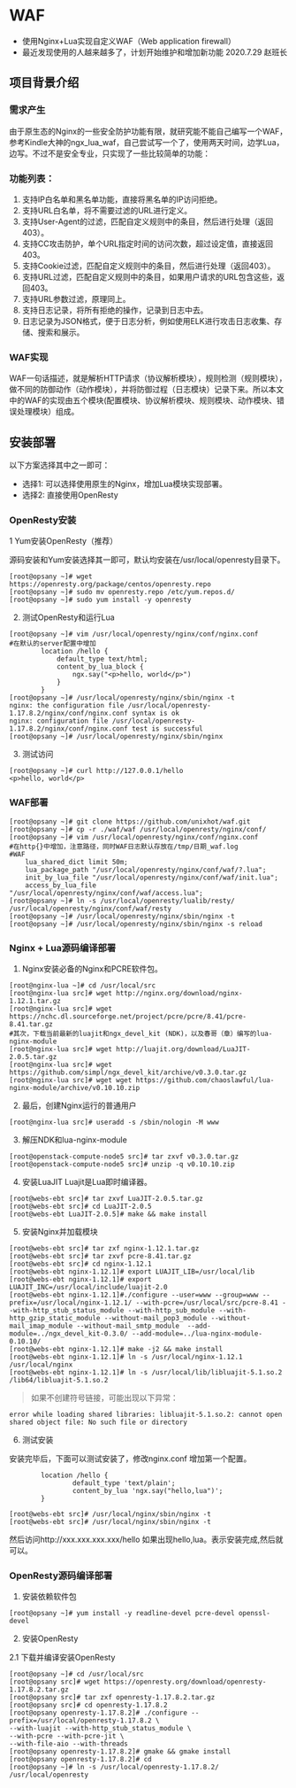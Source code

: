 # WAF 

- 使用Nginx+Lua实现自定义WAF（Web application firewall）
- 最近发现使用的人越来越多了，计划开始维护和增加新功能 2020.7.29 赵班长

## 项目背景介绍

### 需求产生

由于原生态的Nginx的一些安全防护功能有限，就研究能不能自己编写一个WAF，参考Kindle大神的ngx_lua_waf，自己尝试写一个了，使用两天时间，边学Lua，边写。不过不是安全专业，只实现了一些比较简单的功能：

### 功能列表：

1.	支持IP白名单和黑名单功能，直接将黑名单的IP访问拒绝。
2.	支持URL白名单，将不需要过滤的URL进行定义。
3.	支持User-Agent的过滤，匹配自定义规则中的条目，然后进行处理（返回403）。
4.	支持CC攻击防护，单个URL指定时间的访问次数，超过设定值，直接返回403。
5.	支持Cookie过滤，匹配自定义规则中的条目，然后进行处理（返回403）。
6.	支持URL过滤，匹配自定义规则中的条目，如果用户请求的URL包含这些，返回403。
7.	支持URL参数过滤，原理同上。
8.	支持日志记录，将所有拒绝的操作，记录到日志中去。
9.	日志记录为JSON格式，便于日志分析，例如使用ELK进行攻击日志收集、存储、搜索和展示。

### WAF实现

WAF一句话描述，就是解析HTTP请求（协议解析模块），规则检测（规则模块），做不同的防御动作（动作模块），并将防御过程（日志模块）记录下来。所以本文中的WAF的实现由五个模块(配置模块、协议解析模块、规则模块、动作模块、错误处理模块）组成。

## 安装部署

以下方案选择其中之一即可：

- 选择1: 可以选择使用原生的Nginx，增加Lua模块实现部署。
- 选择2: 直接使用OpenResty

### OpenResty安装

1 Yum安装OpenResty（推荐）

源码安装和Yum安装选择其一即可，默认均安装在/usr/local/openresty目录下。

```
[root@opsany ~]# wget https://openresty.org/package/centos/openresty.repo
[root@opsany ~]# sudo mv openresty.repo /etc/yum.repos.d/
[root@opsany ~]# sudo yum install -y openresty
```

2. 测试OpenResty和运行Lua

```
[root@opsany ~]# vim /usr/local/openresty/nginx/conf/nginx.conf
#在默认的server配置中增加
        location /hello {
            default_type text/html;
            content_by_lua_block {
                ngx.say("<p>hello, world</p>")
            }
        }
[root@opsany ~]# /usr/local/openresty/nginx/sbin/nginx -t
nginx: the configuration file /usr/local/openresty-1.17.8.2/nginx/conf/nginx.conf syntax is ok
nginx: configuration file /usr/local/openresty-1.17.8.2/nginx/conf/nginx.conf test is successful
[root@opsany ~]# /usr/local/openresty/nginx/sbin/nginx
```

3. 测试访问

```
[root@opsany ~]# curl http://127.0.0.1/hello
<p>hello, world</p>
```

### WAF部署

```
[root@opsany ~]# git clone https://github.com/unixhot/waf.git
[root@opsany ~]# cp -r ./waf/waf /usr/local/openresty/nginx/conf/
[root@opsany ~]# vim /usr/local/openresty/nginx/conf/nginx.conf
#在http{}中增加，注意路径，同时WAF日志默认存放在/tmp/日期_waf.log
#WAF
    lua_shared_dict limit 50m;
    lua_package_path "/usr/local/openresty/nginx/conf/waf/?.lua";
    init_by_lua_file "/usr/local/openresty/nginx/conf/waf/init.lua";
    access_by_lua_file "/usr/local/openresty/nginx/conf/waf/access.lua";
[root@opsany ~]# ln -s /usr/local/openresty/lualib/resty/ /usr/local/openresty/nginx/conf/waf/resty
[root@opsany ~]# /usr/local/openresty/nginx/sbin/nginx -t
[root@opsany ~]# /usr/local/openresty/nginx/sbin/nginx -s reload
```


### Nginx + Lua源码编译部署

1. Nginx安装必备的Nginx和PCRE软件包。

```
[root@nginx-lua ~]# cd /usr/local/src
[root@nginx-lua src]# wget http://nginx.org/download/nginx-1.12.1.tar.gz
[root@nginx-lua src]# wget https://nchc.dl.sourceforge.net/project/pcre/pcre/8.41/pcre-8.41.tar.gz
#其次，下载当前最新的luajit和ngx_devel_kit (NDK)，以及春哥（章）编写的lua-nginx-module
[root@nginx-lua src]# wget http://luajit.org/download/LuaJIT-2.0.5.tar.gz
[root@nginx-lua src]# wget https://github.com/simpl/ngx_devel_kit/archive/v0.3.0.tar.gz
[root@nginx-lua src]# wget wget https://github.com/chaoslawful/lua-nginx-module/archive/v0.10.10.zip
```

2. 最后，创建Nginx运行的普通用户

```
[root@nginx-lua src]# useradd -s /sbin/nologin -M www
```

3. 解压NDK和lua-nginx-module
```
[root@openstack-compute-node5 src]# tar zxvf v0.3.0.tar.gz
[root@openstack-compute-node5 src]# unzip -q v0.10.10.zip
```

4. 安装LuaJIT
Luajit是Lua即时编译器。
```
[root@webs-ebt src]# tar zxvf LuaJIT-2.0.5.tar.gz 
[root@webs-ebt src]# cd LuaJIT-2.0.5
[root@webs-ebt LuaJIT-2.0.5]# make && make install
```

5. 安装Nginx并加载模块
```
[root@webs-ebt src]# tar zxf nginx-1.12.1.tar.gz
[root@webs-ebt src]# tar zxvf pcre-8.41.tar.gz 
[root@webs-ebt src]# cd nginx-1.12.1
[root@webs-ebt nginx-1.12.1]# export LUAJIT_LIB=/usr/local/lib
[root@webs-ebt nginx-1.12.1]# export LUAJIT_INC=/usr/local/include/luajit-2.0
[root@webs-ebt nginx-1.12.1]#./configure --user=www --group=www --prefix=/usr/local/nginx-1.12.1/ --with-pcre=/usr/local/src/pcre-8.41 --with-http_stub_status_module --with-http_sub_module --with-http_gzip_static_module --without-mail_pop3_module --without-mail_imap_module --without-mail_smtp_module  --add-module=../ngx_devel_kit-0.3.0/ --add-module=../lua-nginx-module-0.10.10/
[root@webs-ebt nginx-1.12.1]# make -j2 && make install
[root@webs-ebt nginx-1.12.1]# ln -s /usr/local/nginx-1.12.1 /usr/local/nginx
[root@webs-ebt nginx-1.12.1]# ln -s /usr/local/lib/libluajit-5.1.so.2 /lib64/libluajit-5.1.so.2
```

> 如果不创建符号链接，可能出现以下异常：
```
error while loading shared libraries: libluajit-5.1.so.2: cannot open shared object file: No such file or directory
```

6. 测试安装

安装完毕后，下面可以测试安装了，修改nginx.conf 增加第一个配置。

```
        location /hello {
                default_type 'text/plain';
                content_by_lua 'ngx.say("hello,lua")';
        }
 
[root@webs-ebt src]# /usr/local/nginx/sbin/nginx -t
[root@webs-ebt src]# /usr/local/nginx/sbin/nginx -t
```

然后访问http://xxx.xxx.xxx.xxx/hello 如果出现hello,lua。表示安装完成,然后就可以。


### OpenResty源码编译部署

1. 安装依赖软件包

```
[root@opsany ~]# yum install -y readline-devel pcre-devel openssl-devel
```

2. 安装OpenResty


2.1 下载并编译安装OpenResty

```
[root@opsany ~]# cd /usr/local/src
[root@opsany src]# wget https://openresty.org/download/openresty-1.17.8.2.tar.gz
[root@opsany src]# tar zxf openresty-1.17.8.2.tar.gz
[root@opsany src]# cd openresty-1.17.8.2
[root@opsany openresty-1.17.8.2]# ./configure --prefix=/usr/local/openresty-1.17.8.2 \
--with-luajit --with-http_stub_status_module \
--with-pcre --with-pcre-jit \
--with-file-aio --with-threads
[root@opsany openresty-1.17.8.2]# gmake && gmake install
[root@opsany openresty-1.17.8.2]# cd
[root@opsany ~]# ln -s /usr/local/openresty-1.17.8.2/ /usr/local/openresty
```

